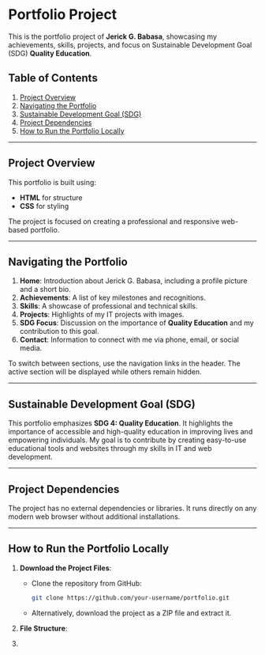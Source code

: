 # Portfolio Project

This is the portfolio project of **Jerick G. Babasa**, showcasing my achievements, skills, projects, and focus on Sustainable Development Goal (SDG) **Quality Education**.

## Table of Contents
1. [Project Overview](#project-overview)
2. [Navigating the Portfolio](#navigating-the-portfolio)
3. [Sustainable Development Goal (SDG)](#sustainable-development-goal-sdg)
4. [Project Dependencies](#project-dependencies)
5. [How to Run the Portfolio Locally](#how-to-run-the-portfolio-locally)

---

## Project Overview

This portfolio is built using:
- **HTML** for structure
- **CSS** for styling

The project is focused on creating a professional and responsive web-based portfolio.

---

## Navigating the Portfolio

1. **Home**: Introduction about Jerick G. Babasa, including a profile picture and a short bio.
2. **Achievements**: A list of key milestones and recognitions.
3. **Skills**: A showcase of professional and technical skills.
4. **Projects**: Highlights of my IT projects with images.
5. **SDG Focus**: Discussion on the importance of **Quality Education** and my contribution to this goal.
6. **Contact**: Information to connect with me via phone, email, or social media.

To switch between sections, use the navigation links in the header. The active section will be displayed while others remain hidden.

---

## Sustainable Development Goal (SDG)

This portfolio emphasizes **SDG 4: Quality Education**. It highlights the importance of accessible and high-quality education in improving lives and empowering individuals. My goal is to contribute by creating easy-to-use educational tools and websites through my skills in IT and web development.

---

## Project Dependencies

The project has no external dependencies or libraries. It runs directly on any modern web browser without additional installations.

---

## How to Run the Portfolio Locally

1. **Download the Project Files**:
   - Clone the repository from GitHub:
     ```bash
     git clone https://github.com/your-username/portfolio.git
     ```
   - Alternatively, download the project as a ZIP file and extract it.

2. **File Structure**:
3. 
